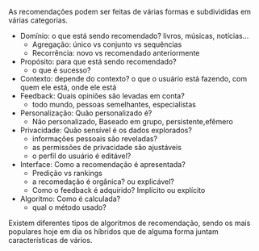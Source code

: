 As recomendações podem ser feitas de várias formas e subdivididas em várias categorias.
- Domínio: o que está sendo recomendado? livros, músicas, notícias...
	- Agregação: único vs conjunto vs sequências
	- Recorrência: novo vs recomendado anteriormente
- Propósito: para que está sendo recomendado?
	- o que é sucesso?
- Contexto: depende do contexto? o que o usuário está fazendo, com quem ele está, onde ele está
- Feedback: Quais opiniões são levadas em conta?
	- todo mundo, pessoas semelhantes, especialistas
- Personalização: Quão personalizado é?
	- Não personalizado, Baseado em grupo, persistente,efêmero
- Privacidade: Quão sensível é os dados explorados?
	- informações pessoais são reveladas?
	- as permissões de privacidade são ajustáveis
	- o perfil do usuário é editável?
- Interface: Como a recomendação é apresentada?
	- Predição vs rankings
	- a recomedação é orgânica? ou explicável?
	- Como o feedback é adquirido? Implícito ou explícito
- Algoritmo: Como é calculada?
	- qual o método usado?

Existem diferentes tipos de algoritmos de recomendação, sendo os mais populares hoje em dia os híbridos que de alguma forma juntam características de vários.